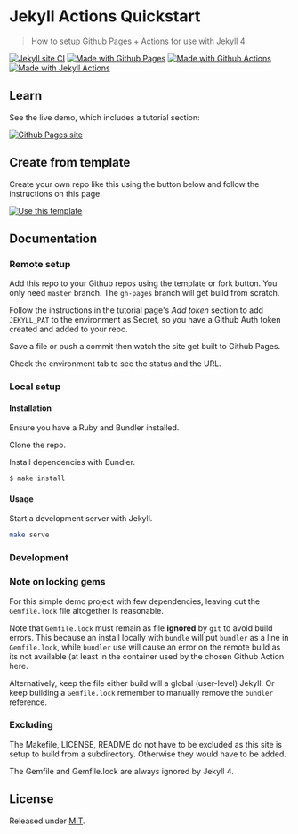 # Jekyll Actions Quickstart
> How to setup Github Pages + Actions for use with Jekyll 4

[![Jekyll site CI](https://github.com/MichaelCurrin/jekyll-actions-quickstart/workflows/Jekyll%20site%20CI/badge.svg)](https://github.com/MichaelCurrin/jekyll-actions-quickstart/actions)
[![Made with Github Pages](https://img.shields.io/badge/Made%20with-Github%20Pages-blue.svg)](https://pages.github.com/)
[![Made with Github Actions](https://img.shields.io/badge/Made%20with-Github%20Actions-blue.svg)](https://help.github.com/en/actions)
[![Made with Jekyll Actions](https://img.shields.io/badge/Jekyll%20Actions-2.0.0-blue.svg)](https://github.com/marketplace/actions/jekyll-actions)


## Learn

See the live demo, which includes a tutorial section:

[![Github Pages site](https://img.shields.io/badge/site-Github_Pages-blue?style=for-the-badge)](https://michaelcurrin.github.io/jekyll-actions-quickstart/)


## Create from template

Create your own repo like this using the button below and follow the instructions on this page.

[![Use this template](https://img.shields.io/badge/Use_this_template-green.svg?style=for-the-badge)](https://github.com/MichaelCurrin/jekyll-actions-quickstart/generate)

## Documentation

### Remote setup

Add this repo to your Github repos using the template or fork button. You only need `master` branch. The `gh-pages` branch will get build from scratch.

Follow the instructions in the tutorial page's _Add token_ section to add `JEKYLL_PAT` to the environment as Secret, so you have a Github Auth token created and added to your repo.

Save a file or push a commit then watch the site get built to Github Pages.

Check the environment tab to see the status and the URL.


### Local setup

#### Installation

Ensure you have a Ruby and Bundler installed.

Clone the repo.

Install dependencies with Bundler.

```sh
$ make install
```

#### Usage

Start a development server with Jekyll.

```sh
make serve
```


### Development

### Note on locking gems

For this simple demo project with few dependencies, leaving out the `Gemfile.lock` file altogether is reasonable.

Note that `Gemfile.lock` must remain as file **ignored** by `git` to avoid build errors. This because an install locally with `bundle` will put `bundler` as a line in `Gemfile.lock`, while `bundler` use will cause an error on the remote build as its not available (at least in the container used by the chosen Github Action here.

Alternatively, keep the file either build will a global (user-level) Jekyll. Or keep building a `Gemfile.lock` remember to manually remove the `bundler` reference.

### Excluding

The Makefile, LICENSE, README do not have to be excluded as this site is setup to build from a subdirectory. Otherwise they would have to be added.

The Gemfile and Gemfile.lock are always ignored by Jekyll 4.


## License

Released under [MIT](/LICENSE).
